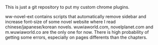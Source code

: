 This is just a git repository to put my custom chrome plugins.

ww-novel-ext contains scripts that automatically remove sidebar and increase font-size of some novel website where I read chinese/japanese/korean novels.
wuwiaworld.com, novelplanet.com and m.wuwiaworld.co are the only one for now.
There is high probability of getting some errors, especially on pages differents than the chapters.
